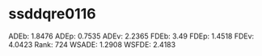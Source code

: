 # ssddqre0116

ADEb: 1.8476
ADEp: 0.7535
ADEv: 2.2365
FDEb: 3.49
FDEp: 1.4518
FDEv: 4.0423
Rank: 724
WSADE: 1.2908
WSFDE: 2.4183